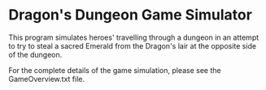 # Dragon's Dungeon Game Simulator

This program simulates heroes' travelling through a dungeon in an attempt to try to steal a sacred Emerald from the Dragon's lair at the opposite side of the dungeon. 

For the complete details of the game simulation, please see the GameOverview.txt file.
